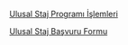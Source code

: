 [Ulusal Staj Programı İşlemleri](https://makina.ogu.edu.tr/Storage/makina/Uploads/Ulusal-Staj--PROGRAMI-STAJ-%C4%B0%C5%9ELEMLER%C4%B0.pdf) 

[Ulusal Staj Başvuru Formu](https://makina.ogu.edu.tr/Storage/makina/Uploads/Staj-Basvuru-Formu.pdf)
